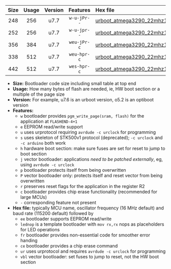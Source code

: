 |Size|Usage|Version|Features|Hex file|
|:-:|:-:|:-:|:-:|:--|
|248|256|u7.7|`w-u-jPr--`|[urboot_atmega3290_22mhz1184_38400bps_lednop_ur_vbl.hex](https://raw.githubusercontent.com/stefanrueger/urboot.hex/main/mcus/atmega3290/fcpu_22mhz1184/38400_bps/urboot_atmega3290_22mhz1184_38400bps_lednop_ur_vbl.hex)|
|252|256|u7.7|`w-u-jpr--`|[urboot_atmega3290_22mhz1184_38400bps_lednop_fr_ur_vbl.hex](https://raw.githubusercontent.com/stefanrueger/urboot.hex/main/mcus/atmega3290/fcpu_22mhz1184/38400_bps/urboot_atmega3290_22mhz1184_38400bps_lednop_fr_ur_vbl.hex)|
|356|384|u7.7|`weu-jPr-c`|[urboot_atmega3290_22mhz1184_38400bps_ee_lednop_fr_ce_ur_vbl.hex](https://raw.githubusercontent.com/stefanrueger/urboot.hex/main/mcus/atmega3290/fcpu_22mhz1184/38400_bps/urboot_atmega3290_22mhz1184_38400bps_ee_lednop_fr_ce_ur_vbl.hex)|
|338|512|u7.7|`weu-hpr-c`|[urboot_atmega3290_22mhz1184_38400bps_ee_lednop_fr_ce_ur.hex](https://raw.githubusercontent.com/stefanrueger/urboot.hex/main/mcus/atmega3290/fcpu_22mhz1184/38400_bps/urboot_atmega3290_22mhz1184_38400bps_ee_lednop_fr_ce_ur.hex)|
|442|512|u7.7|`wes-hpr-c`|[urboot_atmega3290_22mhz1184_38400bps_ee_lednop_fr_ce.hex](https://raw.githubusercontent.com/stefanrueger/urboot.hex/main/mcus/atmega3290/fcpu_22mhz1184/38400_bps/urboot_atmega3290_22mhz1184_38400bps_ee_lednop_fr_ce.hex)|

- **Size:** Bootloader code size including small table at top end
- **Usage:** How many bytes of flash are needed, ie, HW boot section or a multiple of the page size
- **Version:** For example, u7.6 is an urboot version, o5.2 is an optiboot version
- **Features:**
  + `w` bootloader provides `pgm_write_page(sram, flash)` for the application at `FLASHEND-4+1`
  + `e` EEPROM read/write support
  + `u` uses urprotocol requiring `avrdude -c urclock` for programming
  + `s` uses skeleton of STK500v1 protocol (deprecated); `-c urclock` and `-c arduino` both work
  + `h` hardware boot section: make sure fuses are set for reset to jump to boot section
  + `j` vector bootloader: applications *need to be patched externally*, eg, using `avrdude -c urclock`
  + `p` bootloader protects itself from being overwritten
  + `P` vector bootloader only: protects itself and reset vector from being overwritten
  + `r` preserves reset flags for the application in the register R2
  + `c` bootloader provides chip erase functionality (recommended for large MCUs)
  + `-` corresponding feature not present
- **Hex file:** typically MCU name, oscillator frequency (16 MHz default) and baud rate (115200 default) followed by
  + `ee` bootloader supports EEPROM read/write
  + `lednop` is a template bootloader with `mov rx,rx` nops as placeholders for LED operations
  + `fr` bootloader provides non-essential code for smoother error handing
  + `ce` bootloader provides a chip erase command
  + `ur` uses urprotocol and requires `avrdude -c urclock` for programming
  + `vbl` vector bootloader: set fuses to jump to reset, not the HW boot section
